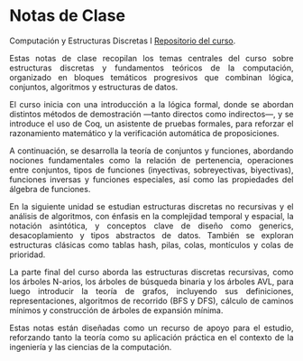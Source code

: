 # Notas de Clase

Computación y Estructuras Discretas I [Repositorio del curso](https://github.com/marlongv098/Estructuras).

<div style="text-align: justify">
Estas notas de clase recopilan los temas centrales del curso sobre estructuras discretas y fundamentos teóricos de la computación, organizado en bloques temáticos progresivos que combinan lógica, conjuntos, algoritmos y estructuras de datos.

El curso inicia con una introducción a la lógica formal, donde se abordan distintos métodos de demostración —tanto directos como indirectos—, y se introduce el uso de Coq, un asistente de pruebas formales, para reforzar el razonamiento matemático y la verificación automática de proposiciones.

A continuación, se desarrolla la teoría de conjuntos y funciones, abordando nociones fundamentales como la relación de pertenencia, operaciones entre conjuntos, tipos de funciones (inyectivas, sobreyectivas, biyectivas), funciones inversas y funciones especiales, así como las propiedades del álgebra de funciones.

En la siguiente unidad se estudian estructuras discretas no recursivas y el análisis de algoritmos, con énfasis en la complejidad temporal y espacial, la notación asintótica, y conceptos clave de diseño como generics, desacoplamiento y tipos abstractos de datos. También se exploran estructuras clásicas como tablas hash, pilas, colas, montículos y colas de prioridad.

La parte final del curso aborda las estructuras discretas recursivas, como los árboles N-arios, los árboles de búsqueda binaria y los árboles AVL, para luego introducir la teoría de grafos, incluyendo sus definiciones, representaciones, algoritmos de recorrido (BFS y DFS), cálculo de caminos mínimos y construcción de árboles de expansión mínima.

Estas notas están diseñadas como un recurso de apoyo para el estudio, reforzando tanto la teoría como su aplicación práctica en el contexto de la ingeniería y las ciencias de la computación.

</div>

